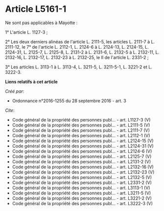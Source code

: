 # Article L5161-1

Ne sont pas applicables à Mayotte :

1° L'article L. 1127-3 ;

2° Les deux derniers alinéas de l'article L. 2111-5, les articles L. 2111-7 à L. 2111-12, le 7° de l'article L. 2112-1, L.
2124-6 à L. 2124-13, L. 2124-15, L. 2124-31, L. 2125-7, L. 2125-8, L. 2131-2 à L. 2131-6, L. 2132-5 à L. 2132-11, L. 2132-16,
L. 2132-17, L. 2132-23 à L. 2132-25, le II de l'article L. 2331-2 ;

3° Les articles L. 3113-1 à L. 3113-4, L. 3211-5, L. 3211-5-1, L. 3221-2 et L. 3222-3.

**Liens relatifs à cet article**

_Créé par_:

  - Ordonnance n°2016-1255 du 28 septembre 2016 - art. 3

_Cite_:

  - Code général de la propriété des personnes publ... - art. L1127-3 (V)
  - Code général de la propriété des personnes publ... - art. L2111-5 (V)
  - Code général de la propriété des personnes publ... - art. L2111-7 (V)
  - Code général de la propriété des personnes publ... - art. L2112-1 (V)
  - Code général de la propriété des personnes publ... - art. L2124-15 (V)
  - Code général de la propriété des personnes publ... - art. L2124-31 (V)
  - Code général de la propriété des personnes publ... - art. L2124-6 (V)
  - Code général de la propriété des personnes publ... - art. L2125-7 (V)
  - Code général de la propriété des personnes publ... - art. L2131-2 (V)
  - Code général de la propriété des personnes publ... - art. L2132-16 (V)
  - Code général de la propriété des personnes publ... - art. L2132-23 (V)
  - Code général de la propriété des personnes publ... - art. L2132-5 (V)
  - Code général de la propriété des personnes publ... - art. L2331-2 (V)
  - Code général de la propriété des personnes publ... - art. L3113-1 (V)
  - Code général de la propriété des personnes publ... - art. L3211-5 (V)
  - Code général de la propriété des personnes publ... - art. L3221-2 (V)
  - Code général de la propriété des personnes publ... - art. L3222-3 (V)
